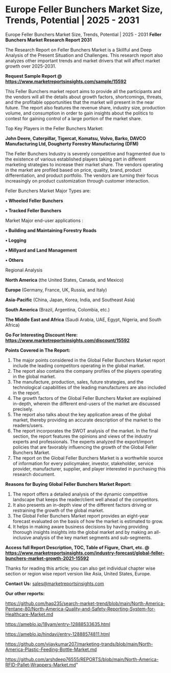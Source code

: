 # Europe Feller Bunchers Market Size, Trends, Potential | 2025 - 2031
Europe Feller Bunchers Market Size, Trends, Potential | 2025 - 2031
<strong>Feller Bunchers Market Research Report 2031</strong>

The Research Report on Feller Bunchers Market is a Skillful and Deep Analysis of the Present Situation and Challenges. This research report also analyzes other important trends and market drivers that will affect market growth over 2025-2031.

<strong>Request Sample Report @ <a href=https://www.marketreportsinsights.com/sample/15592>https://www.marketreportsinsights.com/sample/15592</a></strong>

This Feller Bunchers market report aims to provide all the participants and the vendors will all the details about growth factors, shortcomings, threats, and the profitable opportunities that the market will present in the near future. The report also features the revenue share, industry size, production volume, and consumption in order to gain insights about the politics to contest for gaining control of a large portion of the market share.

Top Key Players in the Feller Bunchers Market:

<strong>John Deere, Caterpillar, Tigercat, Komatsu, Volvo, Barko, DAVCO Manufacturing Ltd, Dougherty Forestry Manufacturing (DFM)</strong>

The Feller Bunchers Industry is severely competitive and fragmented due to the existence of various established players taking part in different marketing strategies to increase their market share. The vendors operating in the market are profiled based on price, quality, brand, product differentiation, and product portfolio. The vendors are turning their focus increasingly on product customization through customer interaction.

Feller Bunchers Market Major Types are:

<strong>• Wheeled Feller Bunchers

• Tracked Feller Bunchers</strong>

Market Major end-user applications :

<strong>• Building and Maintaining Forestry Roads

• Logging

• Millyard and Land Management

• Others</strong>

Regional Analysis

</u><strong><b>North America</b></strong> (the United States, Canada, and Mexico)

<strong><b>Europe </b></strong>(Germany, France, UK, Russia, and Italy)

<strong><b>Asia-Pacific</b></strong> (China, Japan, Korea, India, and Southeast Asia)

<strong><b>South America</b></strong> (Brazil, Argentina, Colombia, etc.)

<strong><b>The Middle East and Africa</b></strong> (Saudi Arabia, UAE, Egypt, Nigeria, and South Africa)

<strong>Go For Interesting Discount Here: <a href=https://www.marketreportsinsights.com/discount/15592>https://www.marketreportsinsights.com/discount/15592</a></strong>

<strong>Points Covered in The Report:</strong>
<ol>
  <li>The major points considered in the Global Feller Bunchers Market report include the leading competitors operating in the global market.</li>
  <li>The report also contains the company profiles of the players operating in the global market.</li>
  <li>The manufacture, production, sales, future strategies, and the technological capabilities of the leading manufacturers are also included in the report.</li>
  <li>The growth factors of the Global Feller Bunchers Market are explained in-depth, wherein the different end-users of the market are discussed precisely.</li>
  <li>The report also talks about the key application areas of the global market, thereby providing an accurate description of the market to the readers/users.</li>
  <li>The report incorporates the SWOT analysis of the market. In the final section, the report features the opinions and views of the industry experts and professionals. The experts analyzed the export/import policies that are favorably influencing the growth of the Global Feller Bunchers Market.</li>
  <li>The report on the Global Feller Bunchers Market is a worthwhile source of information for every policymaker, investor, stakeholder, service provider, manufacturer, supplier, and player interested in purchasing this research document.</li>
</ol>
<strong>Reasons for Buying Global Feller Bunchers Market Report:</strong>

<ol>
  <li>The report offers a detailed analysis of the dynamic competitive landscape that keeps the reader/client well ahead of the competitors.</li>
  <li>It also presents an in-depth view of the different factors driving or restraining the growth of the global market.</li>
  <li>The Global Feller Bunchers Market report provides an eight-year forecast evaluated on the basis of how the market is estimated to grow.</li>
  <li>It helps in making aware business decisions by having providing thorough insights insights into the global market and by making an all-inclusive analysis of the key market segments and sub-segments.</li>
</ol>
<strong>Access full Report Description, TOC, Table of Figure, Chart, etc. @ <a href=https://www.marketreportsinsights.com/industry-forecast/global-feller-bunchers-market-growth-2021-15592>https://www.marketreportsinsights.com/industry-forecast/global-feller-bunchers-market-growth-2021-15592</a></strong>


Thanks for reading this article; you can also get individual chapter wise section or region wise report version like Asia, United States, Europe.

<strong>Contact Us:</strong>
sales@marketreportsinsights.com

<strong>Our other reports:</strong>

<a href=https://github.com/haq235/search-market-trend/blob/main/North-America-Pentane-80/North-America-Quality-and-Safety-Reporting-System-for-Healthcare-Market.md>https://github.com/haq235/search-market-trend/blob/main/North-America-Pentane-80/North-America-Quality-and-Safety-Reporting-System-for-Healthcare-Market.md</a>

<a href=https://ameblo.jp/18yam/entry-12888533635.html>https://ameblo.jp/18yam/entry-12888533635.html</a>

<a href=https://ameblo.jp/hindavi/entry-12888574811.html>https://ameblo.jp/hindavi/entry-12888574811.html</a>

<a href=https://github.com/vijaykumar207/marketing-trands/blob/main/North-America-Plastic-Feeding-Bottle-Market.md>https://github.com/vijaykumar207/marketing-trands/blob/main/North-America-Plastic-Feeding-Bottle-Market.md</a>

<a href=https://github.com/arshdeep76555/REPORTS/blob/main/North-America-RFID-Pallet-Wrappers-Market.md>https://github.com/arshdeep76555/REPORTS/blob/main/North-America-RFID-Pallet-Wrappers-Market.md</a>"
